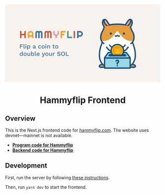 ![](hammyflip-banner.jpg)

<div align="center">
  <h1>Hammyflip Frontend</h1>
</div>

## Overview

This is the Next.js frontend code for [hammyflip.com](https://hammyflip.com/). The website uses devnet—mainnet is not available.

- **[Program code for Hammyflip](https://github.com/hammyflip/flipper-program)**
- **[Backend code for Hammyflip](https://github.com/hammyflip/flipper-api)**

## Development

First, run the server by following [these instructions](https://github.com/hammyflip/flipper-api).

Then, run `yarn dev` to start the frontend.